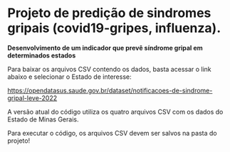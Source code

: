 # Projeto de predição de sindromes gripais (covid19-gripes, influenza).
**Desenvolvimento de um indicador que prevê síndrome gripal em determinados estados**

Para baixar os arquivos CSV contendo os dados, basta acessar o link abaixo e selecionar o Estado de interesse:

https://opendatasus.saude.gov.br/dataset/notificacoes-de-sindrome-gripal-leve-2022

A versão atual do código utiliza os quatro arquivos CSV com os dados do Estado de Minas Gerais.

Para executar o código, os arquivos CSV devem ser salvos na pasta do projeto!
